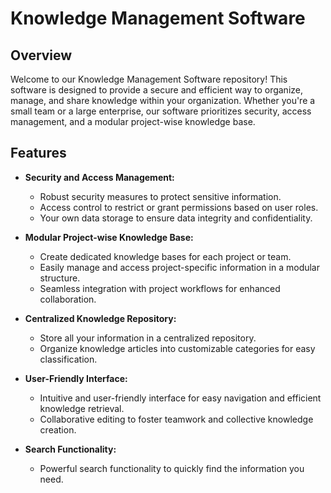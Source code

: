 # Knowledge Management Software

## Overview

Welcome to our Knowledge Management Software repository! This software is designed to provide a secure and efficient way to organize, manage, and share knowledge within your organization. Whether you're a small team or a large enterprise, our software prioritizes security, access management, and a modular project-wise knowledge base.

## Features

- **Security and Access Management:**

  - Robust security measures to protect sensitive information.
  - Access control to restrict or grant permissions based on user roles.
  - Your own data storage to ensure data integrity and confidentiality.

- **Modular Project-wise Knowledge Base:**

  - Create dedicated knowledge bases for each project or team.
  - Easily manage and access project-specific information in a modular structure.
  - Seamless integration with project workflows for enhanced collaboration.

- **Centralized Knowledge Repository:**

  - Store all your information in a centralized repository.
  - Organize knowledge articles into customizable categories for easy classification.

- **User-Friendly Interface:**

  - Intuitive and user-friendly interface for easy navigation and efficient knowledge retrieval.
  - Collaborative editing to foster teamwork and collective knowledge creation.

- **Search Functionality:**
  - Powerful search functionality to quickly find the information you need.
